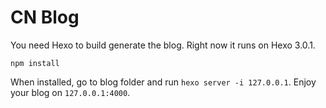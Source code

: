# CN Blog #

You need Hexo to build generate the blog. Right now it runs on Hexo 3.0.1.

`npm install`

When installed, go to blog folder and run `hexo server -i 127.0.0.1`. Enjoy your blog on `127.0.0.1:4000`.
